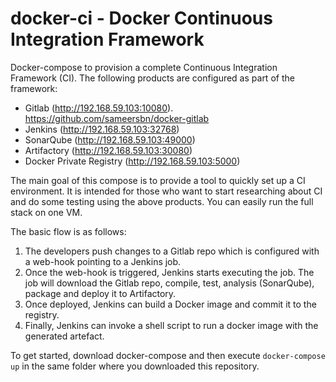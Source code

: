 # docker-ci - Docker Continuous Integration Framework
Docker-compose to provision a complete Continuous Integration Framework (CI). The following products are configured as part of the framework:

- Gitlab (http://192.168.59.103:10080). https://github.com/sameersbn/docker-gitlab
- Jenkins (http://192.168.59.103:32768)
- SonarQube (http://192.168.59.103:49000)
- Artifactory (http://192.168.59.103:30080)
- Docker Private Registry (http://192.168.59.103:5000)

The main goal of this compose is to provide a tool to quickly set up a CI environment. It is intended for those who want to start researching about CI and do some testing using the above products. You can easily run the full stack on one VM.

The basic flow is as follows:
1. The developers push changes to a Gitlab repo which is configured with a web-hook pointing to a Jenkins job.
2. Once the web-hook is triggered, Jenkins starts executing the job. The job will download the Gitlab repo, compile, test, analysis (SonarQube), package and deploy it to Artifactory.
3. Once deployed, Jenkins can build a Docker image and commit it to the registry.
4. Finally, Jenkins can invoke a shell script to run a docker image with the generated artefact. 


To get started, download docker-compose and then execute `docker-compose up` in the same folder where you downloaded this repository.
